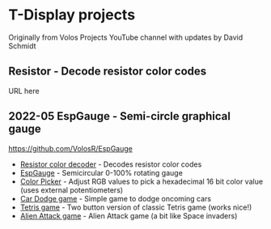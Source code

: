 # T-Display projects
Originally from Volos Projects YouTube channel with updates by David Schmidt

## Resistor - Decode resistor color codes

URL here

## 2022-05 EspGauge - Semi-circle graphical gauge

https://github.com/VolosR/EspGauge

* [Resistor color decoder](Resistor) - Decodes resistor color codes
* [EspGauge](EspGauge) - Semicircular 0-100% rotating gauge
* [Color Picker](colorPicker) - Adjust RGB values to pick a hexadecimal 16 bit color value (uses external potentiometers)
* [Car Dodge game](carDodgeGame) - Simple game to dodge oncoming cars
* [Tetris game](tetris) - Two button version of classic Tetris game (works nice!)
* [Alien Attack game](alienAttack) - Alien Attack game (a bit like Space invaders)
